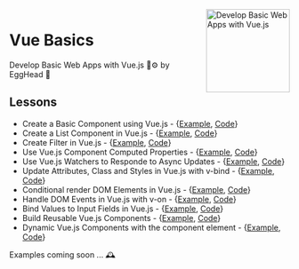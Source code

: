 
<img src="https://d2eip9sf3oo6c2.cloudfront.net/series/square_covers/000/000/083/full/EGH_VueJS_Final.png?1496436538" alt="Develop Basic Web Apps with Vue.js" width="150" align="right"/>

# Vue Basics

Develop Basic Web Apps with Vue.js 🔨⚙️  by EggHead 🍳

## Lessons

- Create a Basic Component using Vue.js - {[Example](https://villanuevand.github.io/vue-basics/exercises/01-basic-component/), [Code](https://github.com/Villanuevand/vue-basics/tree/master/exercises/01-basic-component)}
- Create a List Component in Vue.js - {[Example](https://villanuevand.github.io/vue-basics/exercises/02-list-component/), [Code](https://github.com/Villanuevand/vue-basics/tree/master/exercises/02-list-component/)}
- Create Filter in Vue.js - {[Example](https://villanuevand.github.io/vue-basics/exercises/03-filters/), [Code](https://github.com/Villanuevand/vue-basics/tree/master/exercises/03-filters/)}
- Use Vue.js Component Computed Properties - {[Example](https://villanuevand.github.io/vue-basics/exercises/04-component-computed-properties/), [Code](https://github.com/Villanuevand/vue-basics/tree/master/exercises/04-component-computed-properties/)}
- Use Vue.js Watchers to Responde to Async Updates - {[Example](https://villanuevand.github.io/vue-basics/exercises/05-respond-to-async-update/), [Code](https://github.com/Villanuevand/vue-basics/tree/master/exercises/05-respond-to-async-update/)}
- Update Attributes, Class and Styles in Vue.js with v-bind - {[Example](https://villanuevand.github.io/vue-basics/exercises/06-update-attr-class-styles/), [Code](https://github.com/Villanuevand/vue-basics/tree/master/exercises/06-update-attr-class-styles/)}
- Conditional render DOM Elements in Vue.js - {[Example](https://villanuevand.github.io/vue-basics/exercises/07-conditionally-render-dom-elements/), [Code](https://github.com/Villanuevand/vue-basics/tree/master/exercises/07-conditionally-render-dom-elements/)}
- Handle DOM Events in Vue.js with v-on - {[Example](https://villanuevand.github.io/vue-basics/exercises/08-handle-dom-events/), [Code](https://github.com/Villanuevand/vue-basics/tree/master/exercises/08-handle-dom-events/)}
- Bind Values to Input Fields in Vue.js - {[Example](https://villanuevand.github.io/vue-basics/exercises/09-bind-values-to-input-fields/), [Code](https://github.com/Villanuevand/vue-basics/tree/master/exercises/09-bind-values-to-input-fields/)}
- Build Reusable Vue.js Components - {[Example](https://villanuevand.github.io/vue-basics/exercises/10-build-reusable-components/), [Code](https://github.com/Villanuevand/vue-basics/tree/master/exercises/10-build-reusable-components/)}
- Dynamic Vue.js Components with the component element - {[Example](https://villanuevand.github.io/vue-basics/exercises/11-dynamic-components-with-component-element/), [Code](https://github.com/Villanuevand/vue-basics/tree/master/exercises/11-dynamic-components-with-component-element/)}


Examples coming soon ... 🕰️

